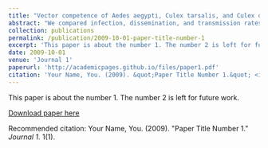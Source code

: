 ```yaml
---
title: "Vector competence of Aedes aegypti, Culex tarsalis, and Culex quinquefasciatus from California for Zika virus"
abstract: "We compared infection, dissemination, and transmission rates by measuring ZIKV RNA levels in cohorts of mosquitoes that ingested blood meals from type I interferon-deficient mice infected with either a Puerto Rican ZIKV strain from 2015 (PR15), a Brazilian ZIKV strain from 2015 (BR15), or an ancestral Asian-lineage Malaysian ZIKV strain from 1966 (MA66). With PR15, Cx. quinquefasciatus was refractory to infection (0%, N = 42) and Cx. tarsalis was infected at 4% (N = 46). No ZIKV RNA was detected in saliva from either Culex species 14 or 21 days post feeding (dpf). In contrast, Ae. aegypti developed infection rates of 85% (PR15; N = 46), 90% (BR15; N = 20), and 81% (MA66; N = 85) 14 or 15 dpf. Although MA66-infected Ae. aegypti showed higher levels of ZIKV RNA in mosquito bodies and legs, transmission rates were not significantly different across virus strains (P = 0.13, Fisher’s exact test). To confirm infectivity and measure the transmitted ZIKV dose, we enumerated infectious ZIKV in Ae. aegypti saliva using Vero cell plaque assays. The expectorated plaque forming units PFU varied by viral strain: MA66-infected expectorated 13±4 PFU (mean±SE, N = 13) compared to 29±6 PFU for PR15-infected (N = 13) and 35±8 PFU for BR15-infected (N = 6; ANOVA, df = 2, F = 3.8, P = 0.035). These laboratory vector competence results support an emerging consensus that Cx. tarsalis and Cx. quinquefasciatus are not vectors of ZIKV. These results also indicate that Ae. aegypti from California are efficient laboratory vectors of ancestral and contemporary Asian lineage ZIKV."
collection: publications
permalink: /publication/2009-10-01-paper-title-number-1
excerpt: 'This paper is about the number 1. The number 2 is left for future work.'
date: 2009-10-01
venue: 'Journal 1'
paperurl: 'http://academicpages.github.io/files/paper1.pdf'
citation: 'Your Name, You. (2009). &quot;Paper Title Number 1.&quot; <i>Journal 1</i>. 1(1).'
---
```

This paper is about the number 1. The number 2 is left for future work.

[Download paper here](http://academicpages.github.io/files/paper1.pdf)

Recommended citation: Your Name, You. (2009). "Paper Title Number 1." <i>Journal 1</i>. 1(1).
